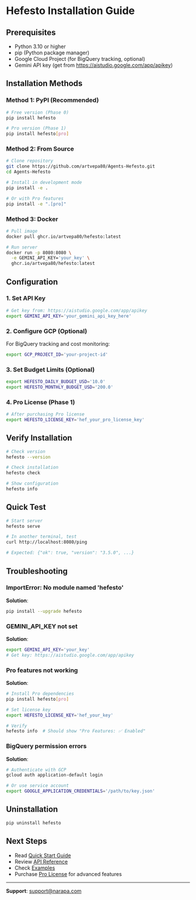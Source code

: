 # Hefesto Installation Guide

## Prerequisites

- Python 3.10 or higher
- pip (Python package manager)
- Google Cloud Project (for BigQuery tracking, optional)
- Gemini API key (get from https://aistudio.google.com/app/apikey)

## Installation Methods

### Method 1: PyPI (Recommended)

```bash
# Free version (Phase 0)
pip install hefesto

# Pro version (Phase 1)
pip install hefesto[pro]
```

### Method 2: From Source

```bash
# Clone repository
git clone https://github.com/artvepa80/Agents-Hefesto.git
cd Agents-Hefesto

# Install in development mode
pip install -e .

# Or with Pro features
pip install -e ".[pro]"
```

### Method 3: Docker

```bash
# Pull image
docker pull ghcr.io/artvepa80/hefesto:latest

# Run server
docker run -p 8080:8080 \
  -e GEMINI_API_KEY='your_key' \
  ghcr.io/artvepa80/hefesto:latest
```

## Configuration

### 1. Set API Key

```bash
# Get key from: https://aistudio.google.com/app/apikey
export GEMINI_API_KEY='your_gemini_api_key_here'
```

### 2. Configure GCP (Optional)

For BigQuery tracking and cost monitoring:

```bash
export GCP_PROJECT_ID='your-project-id'
```

### 3. Set Budget Limits (Optional)

```bash
export HEFESTO_DAILY_BUDGET_USD='10.0'
export HEFESTO_MONTHLY_BUDGET_USD='200.0'
```

### 4. Pro License (Phase 1)

```bash
# After purchasing Pro license
export HEFESTO_LICENSE_KEY='hef_your_pro_license_key'
```

## Verify Installation

```bash
# Check version
hefesto --version

# Check installation
hefesto check

# Show configuration
hefesto info
```

## Quick Test

```bash
# Start server
hefesto serve

# In another terminal, test
curl http://localhost:8080/ping

# Expected: {"ok": true, "version": "3.5.0", ...}
```

## Troubleshooting

### ImportError: No module named 'hefesto'

**Solution**:
```bash
pip install --upgrade hefesto
```

### GEMINI_API_KEY not set

**Solution**:
```bash
export GEMINI_API_KEY='your_key'
# Get key: https://aistudio.google.com/app/apikey
```

### Pro features not working

**Solution**:
```bash
# Install Pro dependencies
pip install hefesto[pro]

# Set license key
export HEFESTO_LICENSE_KEY='hef_your_key'

# Verify
hefesto info  # Should show "Pro Features: ✅ Enabled"
```

### BigQuery permission errors

**Solution**:
```bash
# Authenticate with GCP
gcloud auth application-default login

# Or use service account
export GOOGLE_APPLICATION_CREDENTIALS='/path/to/key.json'
```

## Uninstallation

```bash
pip uninstall hefesto
```

## Next Steps

- Read [Quick Start Guide](QUICK_START.md)
- Review [API Reference](API_REFERENCE.md)
- Check [Examples](../examples/)
- Purchase [Pro License](https://buy.stripe.com/hefesto-pro) for advanced features

---

**Support**: support@narapa.com

